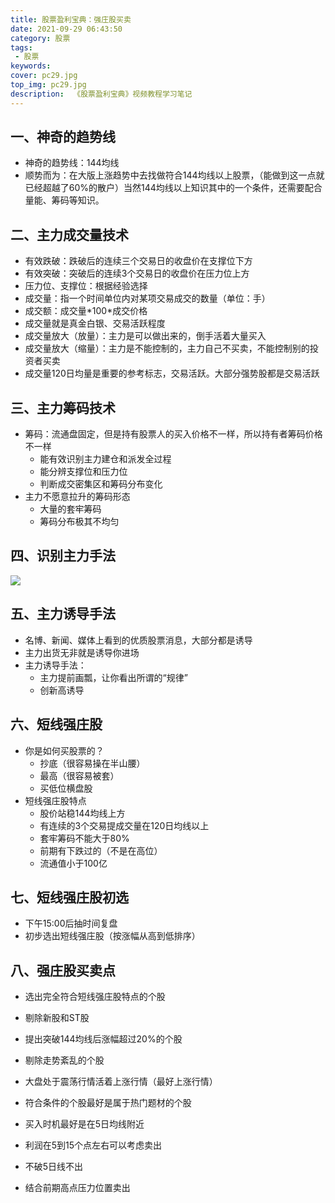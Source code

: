 ```yaml
---
title: 股票盈利宝典：强庄股买卖
date: 2021-09-29 06:43:50
category: 股票
tags: 
 - 股票
keywords: 
cover: pc29.jpg
top_img: pc29.jpg
description:  《股票盈利宝典》视频教程学习笔记
---
```




## 一、神奇的趋势线

- 神奇的趋势线：144均线
- 顺势而为：在大版上涨趋势中去找做符合144均线以上股票，（能做到这一点就已经超越了60%的散户）当然144均线以上知识其中的一个条件，还需要配合量能、筹码等知识。

## 二、主力成交量技术

- 有效跌破：跌破后的连续三个交易日的收盘价在支撑位下方
- 有效突破：突破后的连续3个交易日的收盘价在压力位上方
- 压力位、支撑位：根据经验选择
- 成交量：指一个时间单位内对某项交易成交的数量（单位：手）
- 成交额：成交量\*100\*成交价格
- 成交量就是真金白银、交易活跃程度
- 成交量放大（放量）：主力是可以做出来的，倒手活着大量买入
- 成交量放大（缩量）：主力是不能控制的，主力自己不买卖，不能控制别的投资者买卖
- 成交量120日均量是重要的参考标志，交易活跃。大部分强势股都是交易活跃

## 三、主力筹码技术

- 筹码：流通盘固定，但是持有股票人的买入价格不一样，所以持有者筹码价格不一样
  - 能有效识别主力建仓和派发全过程
  - 能分辨支撑位和压力位
  - 判断成交密集区和筹码分布变化
- 主力不愿意拉升的筹码形态
  - 大量的套牢筹码
  - 筹码分布极其不均匀

## 四、识别主力手法

![](识别主力手法.png)

## 五、主力诱导手法

- 名博、新闻、媒体上看到的优质股票消息，大部分都是诱导
- 主力出货无非就是诱导你进场
- 主力诱导手法：
  - 主力提前画瓢，让你看出所谓的“规律”
  - 创新高诱导

## 六、短线强庄股

- 你是如何买股票的？
  - 抄底（很容易操在半山腰）
  - 最高（很容易被套）
  - 买低位横盘股
- 短线强庄股特点
  - 股价站稳144均线上方
  - 有连续的3个交易提成交量在120日均线以上
  - 套牢筹码不能大于80%
  - 前期有下跌过的（不是在高位）
  - 流通值小于100亿



## 七、短线强庄股初选

- 下午15:00后抽时间复盘
- 初步选出短线强庄股（按涨幅从高到低排序）

## 八、强庄股买卖点

- 选出完全符合短线强庄股特点的个股
- 剔除新股和ST股
- 提出突破144均线后涨幅超过20%的个股
- 剔除走势紊乱的个股

- 大盘处于震荡行情活着上涨行情（最好上涨行情）
- 符合条件的个股最好是属于热门题材的个股
- 买入时机最好是在5日均线附近
- 利润在5到15个点左右可以考虑卖出
- 不破5日线不出
- 结合前期高点压力位置卖出